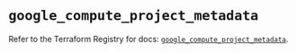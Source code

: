 # `google_compute_project_metadata`

Refer to the Terraform Registry for docs: [`google_compute_project_metadata`](https://registry.terraform.io/providers/hashicorp/google/5.27.0/docs/resources/compute_project_metadata).
